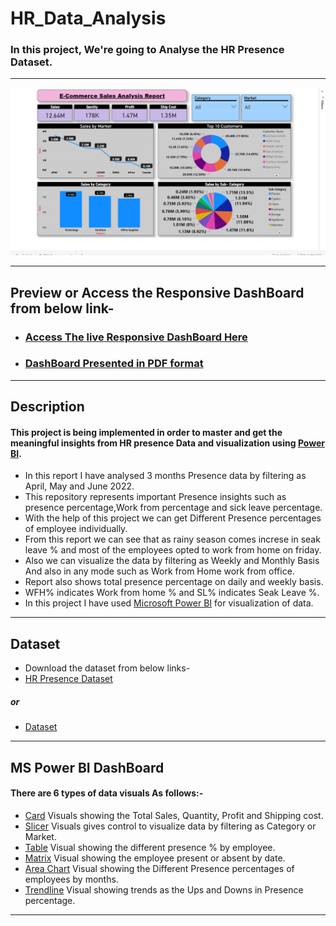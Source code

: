 # HR_Data_Analysis

### In this project, We're going to Analyse the HR Presence Dataset. 
<hr>

<img src="https://github.com/HarshBorage22/E-Commerce_Sales_Analysis/blob/main/E-Com.png" alt="DB">

<hr>

## Preview or Access the Responsive DashBoard from below link-    
- ### [Access The live Responsive DashBoard Here](https://app.powerbi.com/view?r=eyJrIjoiMzcyZWNmNTAtYTIwNC00OTBjLWJmNWEtYmZjZjA2M2ZlYzc1IiwidCI6ImY3MDA5ZDIzLTRhOTAtNDJmMS05MTBkLTM3Y2JhYmI3N2UxZCIsImMiOjF9)
- ### [DashBoard Presented in PDF format](https://github.com/HarshBorage22/HR_Data_Analysis/blob/main/HRAnalysis.pdf)

<hr>

## Description 
#### This project is being implemented in order to master and get the meaningful insights from HR presence Data and visualization using [Power BI](https://powerbi.microsoft.com/en-au/).

- In this report I have analysed 3 months Presence data by filtering as April, May and June 2022.
- This repository represents important Presence insights such as presence percentage,Work from percentage and sick leave percentage.
- With the help of this project we can get Different Presence percentages of employee individually.
- From this report we can see that as rainy season comes increse in seak leave % and most of the employees opted to work from home on    friday.
- Also we can visualize the data by filtering as Weekly and Monthly Basis And also in any mode such as Work from Home work from office.
- Report also shows total presence percentage on daily and weekly basis.
- WFH% indicates Work from home % and SL% indicates Seak Leave %.
- In this project I have used [Microsoft Power BI](https://powerbi.microsoft.com/en-au/) for visualization of data.
<hr>

## Dataset
- Download the dataset from below links-
- [HR Presence Dataset](https://docs.google.com/spreadsheets/d/12enbz1B60k4yW4W_5zeY1F_sZYrJHB7g/edit?usp=share_link&ouid=101438139689325944751&rtpof=true&sd=true)
##### or
- [Dataset](https://github.com/HarshBorage22/HR_Data_Analysis/blob/main/Attendance%20Sheet%202022-2023_Masked.xlsx)

<hr>


## MS Power BI DashBoard
#### There are 6 types of data visuals As follows:-
- [Card](https://learn.microsoft.com/en-us/power-bi/visuals/power-bi-visualization-card?tabs=powerbi-desktop) Visuals showing the Total Sales, Quantity, Profit and Shipping cost.
- [Slicer](https://learn.microsoft.com/en-us/power-bi/visuals/power-bi-visualization-slicers?tabs=powerbi-desktop) Visuals gives control to visualize data by filtering as Category or Market.
- [Table](https://learn.microsoft.com/en-us/power-bi/transform-model/desktop-calculated-tables) Visual showing the different presence % by employee.
- [Matrix](https://learn.microsoft.com/en-us/power-bi/visuals/desktop-matrix-visual) Visual showing the employee present or absent by date.
- [Area Chart](https://learn.microsoft.com/en-us/power-bi/visuals/power-bi-visualization-basic-area-chart) Visual showing the Different Presence percentages of employees by months.
- [Trendline](https://www.projectpro.io/recipes/use-trend-line-analytics-pane-power-bi) Visual showing trends as the Ups and Downs in Presence percentage.

<hr>

